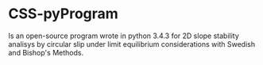 # CSS-pyProgram
Is an open-source program wrote in python 3.4.3 for 2D slope stability analisys by circular slip under limit equilibrium considerations with Swedish and Bishop's Methods.
